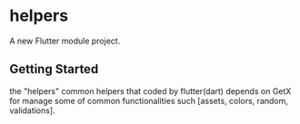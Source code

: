 # helpers

A new Flutter module project.

## Getting Started
the "helpers" common helpers that coded by flutter(dart) depends on GetX for manage some of common functionalities such [assets, colors, random, validations].

